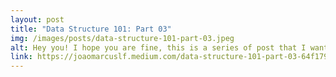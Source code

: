 ```yaml
---
layout: post
title: "Data Structure 101: Part 03"
img: /images/posts/data-structure-101-part-03.jpeg
alt: Hey you! I hope you are fine, this is a series of post that I want to explore some concepts of Data Structure, and this is the part 3.
link: https://joaomarcuslf.medium.com/data-structure-101-part-03-64f179cfb683
---
```

